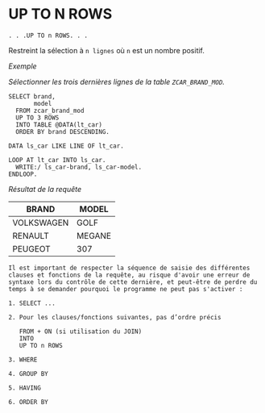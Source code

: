 # UP TO N ROWS

```abap
. . .UP TO n ROWS. . .
```

Restreint la sélection à `n lignes` où `n` est un nombre positif.

_Exemple_

_Sélectionner les trois dernières lignes de la table `ZCAR_BRAND_MOD`._

```abap
SELECT brand,
       model
  FROM zcar_brand_mod
  UP TO 3 ROWS
  INTO TABLE @DATA(lt_car)
  ORDER BY brand DESCENDING.

DATA ls_car LIKE LINE OF lt_car.

LOOP AT lt_car INTO ls_car.
  WRITE:/ ls_car-brand, ls_car-model.
ENDLOOP.
```

_Résultat de la requête_

| **BRAND**  | **MODEL** |
| ---------- | --------- |
| VOLKSWAGEN | GOLF      |
| RENAULT    | MEGANE    |
| PEUGEOT    | 307       |

    Il est important de respecter la séquence de saisie des différentes clauses et fonctions de la requête, au risque d'avoir une erreur de syntaxe lors du contrôle de cette dernière, et peut-être de perdre du temps à se demander pourquoi le programme ne peut pas s'activer :

    1. SELECT ...

    2. Pour les clauses/fonctions suivantes, pas d’ordre précis

       FROM + ON (si utilisation du JOIN)
       INTO
       UP TO n ROWS

    3. WHERE

    4. GROUP BY

    5. HAVING

    6. ORDER BY
